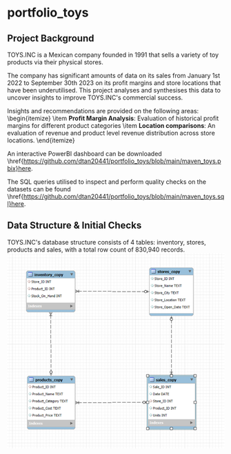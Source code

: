 # portfolio_toys

## Project Background
TOYS.INC is a Mexican company founded in 1991 that sells a variety of toy products via their physical stores. 

The company has significant amounts of data on its sales from January 1st 2022 to September 30th 2023 on its profit margins and store locations that have been underutilised. This project analyses and synthesises this data to uncover insights to improve TOYS.INC's commercial success.

Insights and recommendations are provided on the following areas:
\begin{itemize}
  \item **Profit Margin Analysis**: Evaluation of historical profit margins for different product categories 
  \item **Location comparisons**: An evaluation of revenue and product level revenue distribution across store locations.
\end{itemize}

An interactive PowerBI dashboard can be downloaded \href{https://github.com/dtan20441/portfolio_toys/blob/main/maven_toys.pbix}here.

The SQL queries utilised to inspect and perform quality checks on the datasets can be found \href{https://github.com/dtan20441/portfolio_toys/blob/main/maven_toys.sql}here.

## Data Structure & Initial Checks
TOYS.INC's database structure consists of 4 tables: inventory, stores, products and sales, with a total row count of 830,940 records. 
![Entity relationship diagram](https://github.com/dtan20441/portfolio_toys/blob/main/Entity%20relationship%20diagram.png)
